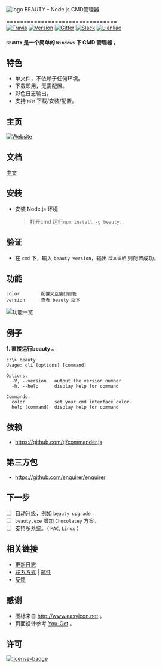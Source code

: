 
![logo](http://i.imgur.com/Z4iPSgQ.png) BEAUTY - Node.js CMD管理器  

================================  
[![Travis][travis-badge]][travis-link]
[![Version][version-badge]][version-link]
[![Gitter][gitter-badge]][gitter-link]
[![Slack][slack-badge]][slack-link]
[![Jianliao][jianliao-badge]][jianliao-link]  
#### `BEAUTY` 是一个简单的 `Windows` 下 CMD 管理器 。  


特色
---
* 单文件，不依赖于任何环境。
* 下载即用，无需配置。
* 彩色日志输出。
* 支持 `NPM` 下载/安装/配置。

主页
---
[![Website][www-badge]][www-link]

文档
---
[中文](https://github.com/xianengzhi/beauty/blob/main/README.md)


安装
---
* 安装 Node.js 环境
  > 打开cmd 运行`npm install -g beauty`。


验证
---
* 在 `cmd` 下，输入 `beauty version`，输出 `版本说明` 则配置成功。

功能
---
```
color        配置交互窗口颜色
version      查看 beauty 版本
```
![功能一览](http://i.imgur.com/E7MvvQv.png)



例子
---
**1. 直接运行beauty 。**
```
c:\> beauty
Usage: cli [options] [command]

Options:
  -V, --version   output the version number
  -h, --help      display help for command

Commands:
  color           set your cmd interface`color.
  help [command]  display help for command
```



依赖
---
* <https://github.com/tj/commander.js>

第三方包
---
* <https://github.com/enquirer/enquirer>

下一步
---
- [ ] 自动升级，例如 `beauty upgrade` .
- [ ] `beauty.exe` 增加 `Chocolatey` 方案。
- [ ] 支持多系统。（ `MAC`, `Linux` ）

相关链接
---
* [更新日志](https://github.com/xianengzhi/beauty/blob/main/README.md)
* [联系方式](https://weibo.com/2744163510) | [邮件](xianengzhi@gmail.com) 
* [反馈](https://github.com/xianengzhi/beauty/issues)

感谢
---
* 图标来自 <http://www.easyicon.net> 。
* 页面设计参考 [You-Get](https://you-get.org/) 。

许可
---
[![license-badge]][license-link]

<!-- Link -->
[www-badge]:        https://img.shields.io/npm/l/beauty?style=plastic
[www-link]:         https://github.com/xianengzhi/beauty
[version-badge]:    https://img.shields.io/badge/lastest_version-0.2.0-blue.svg
[version-link]:     https://github.com/xianengzhi/beauty/releases
[travis-badge]:     https://img.shields.io/badge/lastest_version-0.2.0-blue.svg
[travis-link]:      https://github.com/xianengzhi/beauty/blob/main/README.md
[gitter-badge]:     https://img.shields.io/badge/lastest_version-0.2.0-blue.svg
[gitter-link]:      https://github.com/xianengzhi/beauty
[slack-badge]:      https://img.shields.io/badge/chat-slack-orange.svg
[slack-link]:       https://github.com/xianengzhi/beauty
[jianliao-badge]:   https://img.shields.io/badge/chat-jianliao-yellowgreen.svg
[jianliao-link]:    https://guest.jianliao.com/rooms/76dce8b01v
[license-badge]:    https://img.shields.io/github/license/mashape/apistatus.svg
[license-link]:     https://opensource.org/licenses/MIT
